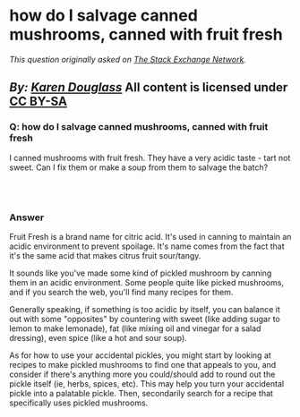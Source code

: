 # how do I salvage canned mushrooms, canned with fruit fresh

_This question originally asked on [The Stack Exchange Network](https://cooking.stackexchange.com/q/117763)._

_By: [Karen Douglass](https://cooking.stackexchange.com/u/96348)_
All content is licensed under [CC BY-SA](https://creativecommons.org/licenses/by-sa/4.0/)
<br>
--------------------------------------------
### Q: how do I salvage canned mushrooms, canned with fruit fresh
<p>I canned mushrooms with fruit fresh. They have a very acidic taste - tart not sweet.  Can I fix them or make a soup from them to salvage the batch?</p>

<br><br>
### Answer 
<p>Fruit Fresh is a brand name for citric acid. It's used in canning to maintain an acidic environment to prevent spoilage. It's name comes from the fact that it's the same acid that makes citrus fruit sour/tangy.</p>
<p>It sounds like you've made some kind of pickled mushroom by canning them in an acidic environment. Some people quite like picked mushrooms, and if you search the web, you'll find many recipes for them.</p>
<p>Generally speaking, if something is too acidic by itself, you can balance it out with some &quot;opposites&quot; by countering with sweet (like adding sugar to lemon to make lemonade), fat (like mixing oil and vinegar for a salad dressing), even spice (like a hot and sour soup).</p>
<p>As for how to use your accidental pickles, you might start by looking at recipes to make pickled mushrooms to find one that appeals to you, and consider if there's anything more you could/should add to round out the pickle itself (ie, herbs, spices, etc). This may help you turn your accidental pickle into a palatable pickle. Then, secondarily search for a recipe that specifically uses pickled mushrooms.</p>

